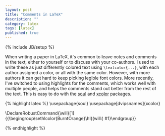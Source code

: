 ```yaml
---
layout: post
title: "Comments in LaTeX"
description: ""
category: latex
tags: [latex]
published: true
---
```

{% include JB/setup %}

When writing a paper in LaTeX, it's common to leave
notes and comments in the text, either to yourself
or to discuss with your co-authors. I used to write these
as just differently colored text using `\textcolor{...}`,
with each author assigned a color, or all with the same color.
However, with more authors
it can get hard to keep picking legible font colors.
More recently, I've switched to using highlights for
the comments, which works well with multiple people,
and helps the comments stand out better from the rest of
the text. This is easy to do with the
[soul](https://ctan.org/pkg/soul?lang=en) and
[xcolor](https://ctan.org/pkg/xcolor?lang=en) packages.

<!--more-->

{% highlight latex %}
\usepackage{soul}
\usepackage[dvipsnames]{xcolor}

\DeclareRobustCommand{\will}[1]{\{\begingroup\sethlcolor{BurntOrange}\hl{(will:) #1}\endgroup\}}

{% endhighlight %}

